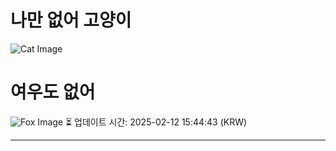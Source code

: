 
# 나만 없어 고양이

![Cat Image](https://cdn2.thecatapi.com/images/bb5.jpg)

# 여우도 없어
![Fox Image](https://randomfox.ca/images/119.jpg)
⏳ 업데이트 시간: 2025-02-12 15:44:43 (KRW)

---
